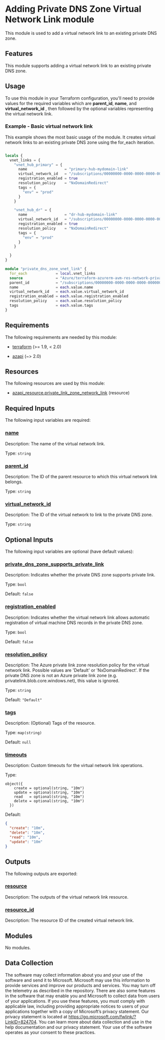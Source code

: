 <!-- BEGIN_TF_DOCS -->
# Adding Private DNS Zone Virtual Network Link module

This module is used to add a virtual network link to an existing private DNS zone.

## Features

This module supports adding a virtual network link to an existing private DNS zone.

## Usage

To use this module in your Terraform configuration, you'll need to provide values for the required variables which are **parent\_id**, **name**, and **virtual\_network\_id** , then followed by the optional variables representing the virtual network link.

### Example - Basic virtual network link

This example shows the most basic usage of the module. It creates virtual network links to an existing private DNS zone using the for\_each iteration.

```terraform

locals {
  vnet_links = {
    "vnet_hub_primary" = {
      name                 = "primary-hub-mydomain-link"
      virtual_network_id   = "/subscriptions/00000000-0000-0000-0000-000000000000/resourceGroups/myResourceGroup/providers/Microsoft.Network/virtualNetworks/myVnetNameEastUS2"
      registration_enabled = true
      resolution_policy    = "NxDomainRedirect"
      tags = {
        "env" = "prod"
      }
    }

    "vnet_hub_dr" = {
      name                 = "dr-hub-mydomain-link"
      virtual_network_id   = "/subscriptions/00000000-0000-0000-0000-000000000000/resourceGroups/myResourceGroup/providers/Microsoft.Network/virtualNetworks/myVnetNameCentralUS"
      registration_enabled = true
      resolution_policy    = "NxDomainRedirect"
      tags = {
        "env" = "prod"
      }
    }

  }
}

module "private_dns_zone_vnet_link" {
  for_each             = local.vnet_links
  source               = "Azure/terraform-azurerm-avm-res-network-privatednszone/azurerm//modules/private_dns_virtual_network_link"
  parent_id            = "/subscriptions/00000000-0000-0000-0000-000000000000/resourceGroups/myResourceGroup/providers/Microsoft.Network/privateDnsZones/mydomain.com"
  name                 = each.value.name
  virtual_network_id   = each.value.virtual_network_id
  registration_enabled = each.value.registration_enabled
  resolution_policy    = each.value.resolution_policy
  tags                 = each.value.tags
}

```

<!-- markdownlint-disable MD033 -->
## Requirements

The following requirements are needed by this module:

- <a name="requirement_terraform"></a> [terraform](#requirement\_terraform) (>= 1.9, < 2.0)

- <a name="requirement_azapi"></a> [azapi](#requirement\_azapi) (~> 2.0)

## Resources

The following resources are used by this module:

- [azapi_resource.private_link_zone_network_link](https://registry.terraform.io/providers/Azure/azapi/latest/docs/resources/resource) (resource)

<!-- markdownlint-disable MD013 -->
## Required Inputs

The following input variables are required:

### <a name="input_name"></a> [name](#input\_name)

Description: The name of the virtual network link.

Type: `string`

### <a name="input_parent_id"></a> [parent\_id](#input\_parent\_id)

Description: The ID of the parent resource to which this virtual network link belongs.

Type: `string`

### <a name="input_virtual_network_id"></a> [virtual\_network\_id](#input\_virtual\_network\_id)

Description: The ID of the virtual network to link to the private DNS zone.

Type: `string`

## Optional Inputs

The following input variables are optional (have default values):

### <a name="input_private_dns_zone_supports_private_link"></a> [private\_dns\_zone\_supports\_private\_link](#input\_private\_dns\_zone\_supports\_private\_link)

Description: Indicates whether the private DNS zone supports private link.

Type: `bool`

Default: `false`

### <a name="input_registration_enabled"></a> [registration\_enabled](#input\_registration\_enabled)

Description: Indicates whether the virtual network link allows automatic registration of virtual machine DNS records in the private DNS zone.

Type: `bool`

Default: `false`

### <a name="input_resolution_policy"></a> [resolution\_policy](#input\_resolution\_policy)

Description: The Azure private link zone resolution policy for the virtual network link. Possible values are 'Default' or 'NxDomainRedirect'. If the private DNS zone is not an Azure private link zone (e.g. privatelink.blob.core.windows.net), this value is ignored.

Type: `string`

Default: `"Default"`

### <a name="input_tags"></a> [tags](#input\_tags)

Description: (Optional) Tags of the resource.

Type: `map(string)`

Default: `null`

### <a name="input_timeouts"></a> [timeouts](#input\_timeouts)

Description: Custom timeouts for the virtual network link operations.

Type:

```hcl
object({
    create = optional(string, "10m")
    update = optional(string, "10m")
    read   = optional(string, "10m")
    delete = optional(string, "10m")
  })
```

Default:

```json
{
  "create": "10m",
  "delete": "10m",
  "read": "10m",
  "update": "10m"
}
```

## Outputs

The following outputs are exported:

### <a name="output_resource"></a> [resource](#output\_resource)

Description: The outputs of the virtual network link resource.

### <a name="output_resource_id"></a> [resource\_id](#output\_resource\_id)

Description: The resource ID of the created virtual network link.

## Modules

No modules.

<!-- markdownlint-disable-next-line MD041 -->
## Data Collection

The software may collect information about you and your use of the software and send it to Microsoft. Microsoft may use this information to provide services and improve our products and services. You may turn off the telemetry as described in the repository. There are also some features in the software that may enable you and Microsoft to collect data from users of your applications. If you use these features, you must comply with applicable law, including providing appropriate notices to users of your applications together with a copy of Microsoft’s privacy statement. Our privacy statement is located at <https://go.microsoft.com/fwlink/?LinkID=824704>. You can learn more about data collection and use in the help documentation and our privacy statement. Your use of the software operates as your consent to these practices.
<!-- END_TF_DOCS -->